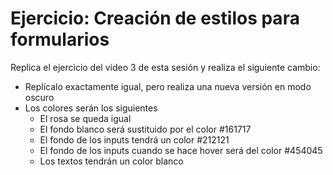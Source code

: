 # Ejercicio: Creación de estilos para formularios
Replica el ejercicio del vídeo 3 de esta sesión y realiza el siguiente cambio:
- Replícalo exactamente igual, pero realiza una nueva versión en modo oscuro
- Los colores serán los siguientes
    - El rosa se queda igual
    - El fondo blanco será sustituido por el color #161717
    - El fondo de los inputs tendrá un color #212121
    - El fondo de los inputs cuando se hace hover será del color #454045
    - Los textos tendrán un color blanco
